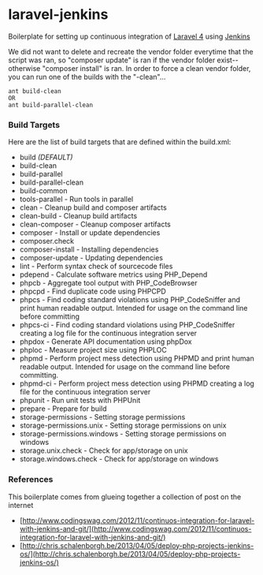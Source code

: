 # laravel-jenkins

Boilerplate for setting up continuous integration of [Laravel 4](http://www.laravel.com/) using [Jenkins](http://www.jenkins-ci.org)

We did not want to delete and recreate the vendor folder everytime that the script was ran, so "composer update" is ran if the vendor folder exist--otherwise "composer install" is ran.  In order to force a clean vendor folder, you can run one of the builds with the "-clean"…

	ant build-clean
	OR
	ant build-parallel-clean


### Build Targets
Here are the list of build targets that are defined within the build.xml:

* build *(DEFAULT)*
* build-clean
* build-parallel
* build-parallel-clean
* build-common
* tools-parallel - Run tools in parallel
* clean - Cleanup build and composer artifacts
* clean-build - Cleanup build artifacts
* clean-composer - Cleanup composer artifacts
* composer - Install or update dependencies
* composer.check
* composer-install - Installing dependencies
* composer-update - Updating dependencies
* lint - Perform syntax check of sourcecode files
* pdepend - Calculate software metrics using PHP_Depend
* phpcb - Aggregate tool output with PHP_CodeBrowser
* phpcpd - Find duplicate code using PHPCPD
* phpcs - Find coding standard violations using PHP_CodeSniffer and print human readable output. Intended for usage on the command line before committing
* phpcs-ci - Find coding standard violations using PHP_CodeSniffer creating a log file for the continuous integration server
* phpdox - Generate API documentation using phpDox
* phploc - Measure project size using PHPLOC
* phpmd - Perform project mess detection using PHPMD and print human readable output. Intended for usage on the command line before committing.
* phpmd-ci - Perform project mess detection using PHPMD creating a log file for the continuous integration server
* phpunit - Run unit tests with PHPUnit
* prepare - Prepare for build
* storage-permissions - Setting storage permissions
* storage-permissions.unix - Setting storage permissions on unix
* storage-permissions.windows - Setting storage permissions on windows
* storage.unix.check - Check for app/storage on unix
* storage.windows.check - Check for app/storage on windows

### References
This boilerplate comes from glueing together a collection of post on the internet
* [http://www.codingswag.com/2012/11/continuos-integration-for-laravel-with-jenkins-and-git/](http://www.codingswag.com/2012/11/continuos-integration-for-laravel-with-jenkins-and-git/)
* [http://chris.schalenborgh.be/2013/04/05/deploy-php-projects-jenkins-os/](http://chris.schalenborgh.be/2013/04/05/deploy-php-projects-jenkins-os/)

